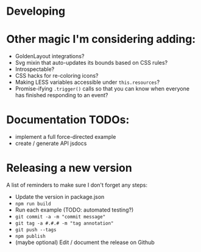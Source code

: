 Developing
==========

# Other magic I'm considering adding:
- GoldenLayout integrations?
- Svg mixin that auto-updates its bounds based on CSS rules?
- Introspectable?
- CSS hacks for re-coloring icons?
- Making LESS variables accessible under `this.resources`?
- Promise-ifying `.trigger()` calls so that you can know when everyone has
  finished responding to an event?

# Documentation TODOs:
- implement a full force-directed example
- create / generate API jsdocs

# Releasing a new version
A list of reminders to make sure I don't forget any steps:

- Update the version in package.json
- `npm run build`
- Run each example (TODO: automated testing?)
- `git commit -a -m "commit message"`
- `git tag -a #.#.# -m "tag annotation"`
- `git push --tags`
- `npm publish`
- (maybe optional) Edit / document the release on Github
